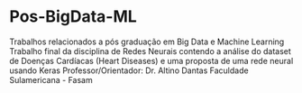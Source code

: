 # Pos-BigData-ML
Trabalhos relacionados a pós graduação em Big Data e Machine Learning
Trabalho final da disciplina de Redes Neurais contendo a análise do dataset de Doenças Cardíacas (Heart Diseases) e uma proposta de uma rede neural usando Keras
Professor/Orientador: Dr. Altino Dantas
Faculdade Sulamericana - Fasam
